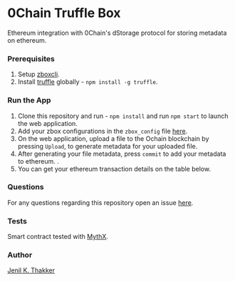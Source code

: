 # 0Chain Truffle Box
Ethereum integration with 0Chain's dStorage protocol for storing metadata on ethereum. 

### Prerequisites
1. Setup [zboxcli](https://github.com/0chain/zboxcli).
2. Install [truffle](https://www.npmjs.com/package/truffle) globally - `npm install -g truffle`.

### Run the App
1. Clone this repository and run  - `npm install` and run `npm start` to launch the web application.
2. Add your zbox configurations in the `zbox_config` file [here](https://github.com/0chain/ethereum/blob/master/src/zbox/zbox_config.json).
3. On the web application, upload a file to the Ochain blockchain by pressing `Upload`, to generate metadata for your uploaded file.
4. After generating your file metadata, press `commit` to add your metadata to ethereum. .
6. You can get your ethereum transaction details on the table below. 

### Questions
For any questions regarding this repository open an issue [here](https://github.com/0chain/ethereum/issues).

### Tests
Smart contract tested with [MythX](https://mythx.io/).

### Author
[Jenil K. Thakker](http://github.com/jenil04)

